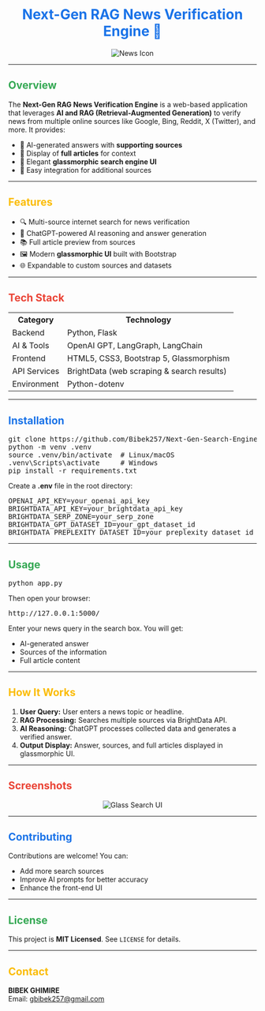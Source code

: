 <h1 align="center" style="color:#1a73e8;">Next-Gen RAG News Verification Engine 📰</h1>

<div align="center">
  <img src="https://img.icons8.com/fluency/120/news.png" alt="News Icon"/>
</div>

---

<h2 style="color:#34a853;">Overview</h2>

<p>
The <strong>Next-Gen RAG News Verification Engine</strong> is a web-based application that leverages <strong>AI and RAG (Retrieval-Augmented Generation)</strong> to verify news from multiple online sources like Google, Bing, Reddit, X (Twitter), and more. It provides:
</p>

<ul>
  <li>🧠 AI-generated answers with <strong>supporting sources</strong></li>
  <li>📄 Display of <strong>full articles</strong> for context</li>
  <li>🎨 Elegant <strong>glassmorphic search engine UI</strong></li>
  <li>🔗 Easy integration for additional sources</li>
</ul>

---

<h2 style="color:#fbbc05;">Features</h2>

<ul>
  <li>🔍 Multi-source internet search for news verification</li>
  <li>🤖 ChatGPT-powered AI reasoning and answer generation</li>
  <li>📚 Full article preview from sources</li>
  <li>🖼️ Modern <strong>glassmorphic UI</strong> built with Bootstrap</li>
  <li>🌐 Expandable to custom sources and datasets</li>
</ul>

---

<h2 style="color:#ea4335;">Tech Stack</h2>

<table>
<tr>
<th>Category</th><th>Technology</th>
</tr>
<tr>
<td>Backend</td><td>Python, Flask</td>
</tr>
<tr>
<td>AI & Tools</td><td>OpenAI GPT, LangGraph, LangChain</td>
</tr>
<tr>
<td>Frontend</td><td>HTML5, CSS3, Bootstrap 5, Glassmorphism</td>
</tr>
<tr>
<td>API Services</td><td>BrightData (web scraping & search results)</td>
</tr>
<tr>
<td>Environment</td><td>Python-dotenv</td>
</tr>
</table>

---

<h2 style="color:#1a73e8;">Installation</h2>

<pre>
git clone https://github.com/Bibek257/Next-Gen-Search-Engine.git
python -m venv .venv
source .venv/bin/activate  # Linux/macOS
.venv\Scripts\activate     # Windows
pip install -r requirements.txt
</pre>

<p>Create a <strong>.env</strong> file in the root directory:</p>

<pre>
OPENAI_API_KEY=your_openai_api_key
BRIGHTDATA_API_KEY=your_brightdata_api_key
BRIGHTDATA_SERP_ZONE=your_serp_zone
BRIGHTDATA_GPT_DATASET_ID=your_gpt_dataset_id
BRIGHTDATA_PREPLEXITY_DATASET_ID=your_preplexity_dataset_id
</pre>

---

<h2 style="color:#34a853;">Usage</h2>

<pre>
python app.py
</pre>

<p>Then open your browser:</p>

<pre>
http://127.0.0.1:5000/
</pre>

<p>Enter your news query in the search box. You will get:</p>

<ul>
<li>AI-generated answer</li>
<li>Sources of the information</li>
<li>Full article content</li>
</ul>

---

<h2 style="color:#fbbc05;">How It Works</h2>

<ol>
<li><strong>User Query:</strong> User enters a news topic or headline.</li>
<li><strong>RAG Processing:</strong> Searches multiple sources via BrightData API.</li>
<li><strong>AI Reasoning:</strong> ChatGPT processes collected data and generates a verified answer.</li>
<li><strong>Output Display:</strong> Answer, sources, and full articles displayed in glassmorphic UI.</li>
</ol>

---

<h2 style="color:#ea4335;">Screenshots</h2>

<div align="center">
  <img src="https://www.google.com/url?sa=i&url=https%3A%2F%2Fwww.freepik.com%2Fpremium-vector%2Fsearch-bar-design-elements-website-ui-mobile-apps-search-browser-with-glass-morphism-effect_31080109.htm&psig=AOvVaw1iqL9lSbGID5mRZFeA36r_&ust=1759165939266000&source=images&cd=vfe&opi=89978449&ved=0CBYQjRxqFwoTCLDr8vr5-48DFQAAAAAdAAAAABAE" alt="Glass Search UI" />
</div>

---

<h2 style="color:#1a73e8;">Contributing</h2>

<p>Contributions are welcome! You can:</p>

<ul>
<li>Add more search sources</li>
<li>Improve AI prompts for better accuracy</li>
<li>Enhance the front-end UI</li>
</ul>

---

<h2 style="color:#34a853;">License</h2>

<p>This project is <strong>MIT Licensed</strong>. See <code>LICENSE</code> for details.</p>

---

<h2 style="color:#fbbc05;">Contact</h2>

<p>
<strong>BIBEK GHIMIRE</strong><br>
Email: <a href="mailto:gbibek257@gmail.com">gbibek257@gmail.com</a><br>
</p>

